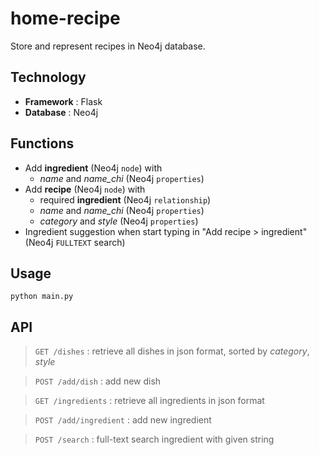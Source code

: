# home-recipe

Store and represent recipes in Neo4j database.




## Technology
- **Framework** : Flask
- **Database** : Neo4j


## Functions

- Add **ingredient** (Neo4j `node`) with
    -  _name_ and _name_chi_ (Neo4j `properties`)
- Add **recipe** (Neo4j `node`) with
    -   required **ingredient** (Neo4j `relationship`)
    -   _name_ and _name_chi_ (Neo4j `properties`)
    -   _category_ and _style_ (Neo4j `properties`)
- Ingredient suggestion when start typing in "Add recipe > ingredient" (Neo4j `FULLTEXT` search)

    
## Usage

```
python main.py
```

## API
>  `GET /dishes` : retrieve all dishes in json format, sorted by _category_, _style_
    
>  `POST /add/dish` : add new dish
    
>  `GET /ingredients` : retrieve all ingredients in json format
    
>  `POST /add/ingredient` : add new ingredient
    
>  `POST /search` :  full-text search ingredient with given string
